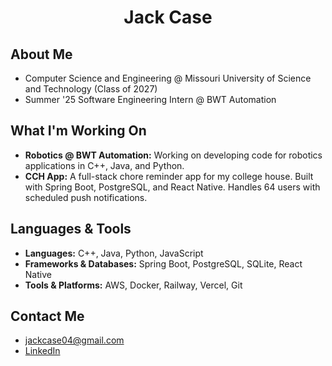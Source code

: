 <h1 align="center">Jack Case</h1>

## About Me

- Computer Science and Engineering @ Missouri University of Science and Technology (Class of 2027)  
- Summer '25 Software Engineering Intern @ BWT Automation  

## What I'm Working On

- **Robotics @ BWT Automation:** Working on developing code for robotics applications in C++, Java, and Python.
- **CCH App:** A full-stack chore reminder app for my college house. Built with Spring Boot, PostgreSQL, and React Native. Handles 64 users with scheduled push notifications.

## Languages & Tools

- **Languages:** C++, Java, Python, JavaScript
- **Frameworks & Databases:** Spring Boot, PostgreSQL, SQLite, React Native
- **Tools & Platforms:** AWS, Docker, Railway, Vercel, Git

## Contact Me

- jackcase04@gmail.com
- [LinkedIn](https://www.linkedin.com/in/Jack-Case04/)
